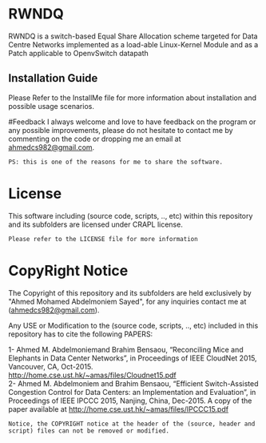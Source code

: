 # RWNDQ
RWNDQ is a switch-based Equal Share Allocation scheme targeted for Data Centre Networks implemented as a load-able Linux-Kernel Module and as a Patch applicable to OpenvSwitch datapath

## Installation Guide
Please Refer to the InstallMe file for more information about installation and possible usage scenarios.

#Feedback
I always welcome and love to have feedback on the program or any possible improvements, please do not hesitate to contact me by commenting on the code or dropping me an email at ahmedcs982@gmail.com.  
```
PS: this is one of the reasons for me to share the software.
```

# License
This software including (source code, scripts, .., etc) within this repository and its subfolders are licensed under CRAPL license.
```
Please refer to the LICENSE file for more information
```

# CopyRight Notice
The Copyright of this repository and its subfolders are held exclusively by "Ahmed Mohamed Abdelmoniem Sayed", for any inquiries contact me at (ahmedcs982@gmail.com).

Any USE or Modification to the (source code, scripts, .., etc) included in this repository has to cite the following PAPERS:

1- Ahmed M. Abdelmoniemand Brahim Bensaou, “Reconciling Mice and Elephants in Data Center Networks”, in Proceedings of IEEE CloudNet 2015, Vancouver, CA, Oct-2015. http://home.cse.ust.hk/~amas/files/Cloudnet15.pdf  
2- Ahmed M. Abdelmoniem and Brahim Bensaou, “Efficient Switch-Assisted Congestion Control for Data Centers: an Implementation and Evaluation”, in Proceedings of IEEE IPCCC 2015, Nanjing, China, Dec-2015. A copy of the paper available at http://home.cse.ust.hk/~amas/files/IPCCC15.pdf  

```
Notice, the COPYRIGHT notice at the header of the (source, header and script) files can not be removed or modified.
```
